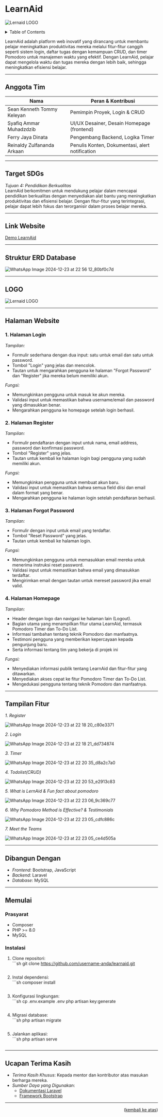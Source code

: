 # LearnAid

![Lernaid LOGO](https://github.com/user-attachments/assets/e5ea8c07-a703-4e2e-a7be-fe7313410259)

<!-- TABLE OF CONTENTS -->
<details>
  <summary>Table of Contents</summary>
  <ol>
    <li>
      <a href="#learnaid">LearnAid</a>
    </li>
    <li>
      <a href="#anggota-tim">Anggota Tim</a>
    </li>
    <li>
      <a href="#target-sdgs">Target SDGs</a>
    </li>
    <li>
      <a href="#link-website">Link Website</a>
    </li>
    <li>
      <a href="#struktur-erd-database">Struktur ERD Database</a>
    </li>
    <li>
      <a href="#halaman-website">Halaman Website</a>
      <ul>
        <li><a href="#1-halaman-login">1. Halaman Login</a></li>
        <li><a href="#2-halaman-register">2. Halaman Register</a></li>
        <li><a href="#3-halaman-forgot-password">3. Halaman Forgot Password</a></li>
        <li><a href="#4-halaman-homepage">4. Halaman Homepage</a></li>
      </ul>
    </li>
    <li>
      <a href="#dibangun-dengan">Dibangun Dengan</a>
    </li>
    <li>
      <a href="#memulai">Memulai</a>
      <ul>
        <li><a href="#prasyarat">Prasyarat</a></li>
        <li><a href="#instalasi">Instalasi</a></li>
      </ul>
    </li>
    <li>
      <a href="#ucapan-terima-kasih">Ucapan Terima Kasih</a>
    </li>
  </ol>
</details>

LearnAid adalah platform web inovatif yang dirancang untuk membantu pelajar meningkatkan produktivitas mereka melalui fitur-fitur canggih seperti sistem login, daftar tugas dengan kemampuan CRUD, dan timer Pomodoro untuk manajemen waktu yang efektif. Dengan LearnAid, pelajar dapat mengelola waktu dan tugas mereka dengan lebih baik, sehingga meningkatkan efisiensi belajar.

---

## Anggota Tim

| Nama                | Peran & Kontribusi            |
|---------------------|-------------------------------|
| Sean Kenneth Tommy Keleyan         | Pemimpin Proyek, Login & CRUD|
| Syafiq Ammar Muhadzdzib    | UI/UX Desainer, Desain Homepage (frontend) |
| Ferry Jaya Dinata   | Pengembang Backend, Logika Timer |
| Reinaldy Zulfananda Arkaan    | Penulis Konten, Dokumentasi, alert notification  |

---

## Target SDGs

*Tujuan 4: Pendidikan Berkualitas*  
LearnAid berkomitmen untuk mendukung pelajar dalam mencapai pendidikan berkualitas dengan menyediakan alat bantu yang meningkatkan produktivitas dan efisiensi belajar. Dengan fitur-fitur yang terintegrasi, pelajar dapat lebih fokus dan terorganisir dalam proses belajar mereka.

---

## Link Website
[Demo LearnAid](https://learnaid.xyz/login)

---

## Struktur ERD Database

![WhatsApp Image 2024-12-23 at 22 56 12_80bf0c7d](https://github.com/user-attachments/assets/1990e0b8-0e07-427d-8f84-2b62bb45a299)

---

## LOGO

![Lernaid LOGO](https://github.com/user-attachments/assets/ceed91c1-b4ad-4407-8e5c-892c789288f8)

---

## Halaman Website

### 1. Halaman Login
*Tampilan:*
- Formulir sederhana dengan dua input: satu untuk email dan satu untuk password.
- Tombol "Login" yang jelas dan mencolok.
- Tautan untuk mengarahkan pengguna ke halaman "Forgot Password" dan "Register" jika mereka belum memiliki akun.

*Fungsi:*
- Memungkinkan pengguna untuk masuk ke akun mereka.
- Validasi input untuk memastikan bahwa username/email dan password yang dimasukkan benar.
- Mengarahkan pengguna ke homepage setelah login berhasil.

### 2. Halaman Register
*Tampilan:*
- Formulir pendaftaran dengan input untuk nama, email address, password dan konfirmasi password.
- Tombol "Register" yang jelas.
- Tautan untuk kembali ke halaman login bagi pengguna yang sudah memiliki akun.

*Fungsi:*
- Memungkinkan pengguna untuk membuat akun baru.
- Validasi input untuk memastikan bahwa semua field diisi dan email dalam format yang benar.
- Mengarahkan pengguna ke halaman login setelah pendaftaran berhasil.

### 3. Halaman Forgot Password
*Tampilan:*
- Formulir dengan input untuk email yang terdaftar.
- Tombol "Reset Password" yang jelas.
- Tautan untuk kembali ke halaman login.

*Fungsi:*
- Memungkinkan pengguna untuk memasukkan email mereka untuk menerima instruksi reset password.
- Validasi input untuk memastikan bahwa email yang dimasukkan terdaftar.
- Mengirimkan email dengan tautan untuk mereset password jika email valid.

### 4. Halaman Homepage
*Tampilan:*
- Header dengan logo dan navigasi ke halaman lain (Logout).
- Bagian utama yang menampilkan fitur utama LearnAid, termasuk Pomodoro Timer dan To-Do List.
- Informasi tambahan tentang teknik Pomodoro dan manfaatnya.
- Testimoni pengguna yang memberikan kepercayaan kepada pengunjung baru.
- Serta informasi tentang tim yang bekerja di projek ini

*Fungsi:*
- Menyediakan informasi publik tentang LearnAid dan fitur-fitur yang ditawarkan.
- Menyediakan akses cepat ke fitur Pomodoro Timer dan To-Do List.
- Mengedukasi pengguna tentang teknik Pomodoro dan manfaatnya.

---

## Tampilan Fitur
*1. Register*

![WhatsApp Image 2024-12-23 at 22 18 20_c80e3371](https://github.com/user-attachments/assets/b5e3a435-e7b4-4064-aec4-c3935c6fdd93)

*2. Login*

![WhatsApp Image 2024-12-23 at 22 18 21_dd734874](https://github.com/user-attachments/assets/e508b826-928f-48d1-bfb3-0e3e6eea60d0)

*3. Timer*

![WhatsApp Image 2024-12-23 at 22 20 35_d8a2c7a0](https://github.com/user-attachments/assets/8ace2662-34b1-454a-af5f-7c6aaeb4c6ca)

*4. Todolist(CRUD)*

![WhatsApp Image 2024-12-23 at 22 20 53_e2913c83](https://github.com/user-attachments/assets/f6826ef6-bf80-4f6f-b56e-644e579578ab)

*5. What is LernAid & Fun fact about pomodoro*

![WhatsApp Image 2024-12-23 at 22 23 06_9c369c77](https://github.com/user-attachments/assets/416f124c-7b9c-4b29-b68e-ab66959df9be)

*6. Why Pomodoro Method is  Effective? & Testimonials*

![WhatsApp Image 2024-12-23 at 22 23 05_cdfc886c](https://github.com/user-attachments/assets/f4421ea6-6537-4491-bcab-0d60d9dab119)

*7. Meet the Teams*

![WhatsApp Image 2024-12-23 at 22 23 05_ce4d505a](https://github.com/user-attachments/assets/19c7d0ba-1b25-4d3a-a0a9-d4082a8af572)

---

## Dibangun Dengan
- *Frontend*: Bootstrap, JavaScript
- *Backend*: Laravel
- *Database*: MySQL

---

## Memulai

### Prasyarat
- Composer
- PHP >= 8.0
- MySQL

### Instalasi
1. Clone repositori:
   <br> ```sh
   git clone https://github.com/username-anda/learnaid.git
   ```
2. Instal dependensi:
   <br> ```sh 
   composer install
   ```
3. Konfigurasi lingkungan:
   <br> ```sh
   cp .env.example .env
   php artisan key:generate
   ```
5. Migrasi database:
   <br> ```sh
   php artisan migrate
   ```
6. Jalankan aplikasi:
   <br> ```sh
   php artisan serve
   ```

---

## Ucapan Terima Kasih
- *Terima Kasih Khusus*: Kepada mentor dan kontributor atas masukan berharga mereka.
- *Sumber Daya yang Digunakan*:
  - [Dokumentasi Laravel](https://laravel.com/docs)
  - [Framework Bootstrap](https://getbootstrap.com)

---

<p align="right">(<a href="#readme-top">kembali ke atas</a>)</p>
